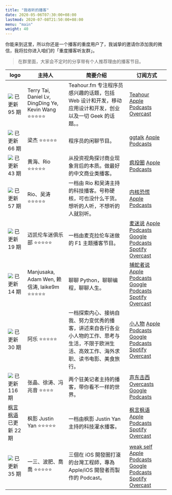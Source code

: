 ```yaml
---
title: "我收听的播客"
date: 2020-05-06T07:30:00+08:00
lastmod: 2020-07-08T21:50:00+08:00
menu: "main"
weight: 40
---
```


你能来到这里，所以你还是一个播客的重度用户了，我诚挚的邀请你添加我的微信，我将拉你进入咱们的「重度播客听友群」。
>在群里面，大家会不定时的分享带有个人推荐理由的播客节目。

| logo                                                                                                                                                             | 主持人                                              | 简要介绍                                                                                                                                     | 订阅方式                                                                                                                                                                                                                                                                                                                                                                                                                  |
| ---------------------------------------------------------------------------------------------------------------------------------------------------------------- | --------------------------------------------------- | -------------------------------------------------------------------------------------------------------------------------------------------- | ------------------------------------------------------------------------------------------------------------------------------------------------------------------------------------------------------------------------------------------------------------------------------------------------------------------------------------------------------------------------------------------------------------------------- |
| [![](https://assets.fireside.fm/file/fireside-images/podcasts/images/6/635ad9f1-6ce0-4f31-84cf-030e0c949169/cover_small.jpg)](https://teahour.fm/) 已更新 95 期  | Terry Tai, Daniel Lv, DingDing Ye, Kevin Wang ⭐⭐⭐⭐⭐ | Teahour.fm 专注程序员感兴趣的话题，包括 Web 设计和开发，移动应用设计和开发，创业以及一切 Geek 的话题。。                                     | [Teahour](https://teahour.fm/rss) [Apple Podcasts](https://podcasts.apple.com/cn/podcast/teahour/id1486623337) [Overcast](https://overcast.fm/itunes1486623337/teahour)                                                                                                                                                                                                                                                   |
| [![](https://talk.swift.gg/static/logo.jpg)](https://talk.swift.gg/) 已更新 66 期                                                                                | 梁杰 ⭐⭐⭐⭐⭐                                          | 程序员的闲聊节目。                                                                                                                           | [ggtalk](https://talkcdn.swift.gg/static/rss.xml) [Apple Podcasts](https://podcasts.apple.com/cn/podcast/ggtalk/id1440443653)                                                                                                                                                                                                                                                                                             |
| [![](https://crazy.capital/assets/banner-cn-dark.svg)](https://crazy.capital/) 已更新 43 期                                                                      | 黄海、Rio ⭐⭐⭐⭐⭐                                     | 从投资视角探讨商业现象背后的本质。做最好的中文商业类播客。                                                                                   | [疯投圈](https://crazy.capital/feed) [Apple Podcasts](https://podcasts.apple.com/podcast/id1088178402)                                                                                                                                                                                                                                                                                                                    |
| [![](https://pan.icu/assets/banner.panicu.svg)](https://pan.icu/) 已更新 57 期                                                                                   | Rio、吴涛 ⭐⭐⭐⭐⭐                                     | 一档由 Rio 和吴涛主持的科技播客。号称硬核，可也没什么干货。想听的人听，不想听的人就别听。                                                    | [内核恐慌](https://pan.icu/feed) [Apple Podcasts](https://itunes.apple.com/cn/podcast/id928916244)                                                                                                                                                                                                                                                                                                                        |
| [![](https://i.typcdn.com/undercut/8444310948_981473.jpg)](https://mclarenfan.club/) 已更新 19 期                                                                | 迈凯伦车迷俱乐部 ⭐⭐⭐⭐⭐                              | 一档由麦克拉伦车迷做的 F1 主题播客节目。                                                                                                     | [麦迷说](https://undercut.xyz/episodes/feed.xml) [Apple Podcasts](https://podcasts.apple.com/podcast/id1456247699) [Google Podcasts](https://play.google.com/music/listen?u=0#/ps/Iuqa6mneujxkzq7vm63gr5exupu) [Spotify](https://open.spotify.com/show/3sfkJKsjeADZkZCnq55U1c?si=tqEPk5xSSUGSGmOprMKj0w) [Overcast](https://overcast.fm/p1210658-oDqDto)                                                                  |
| [![](https://i.typcdn.com/pythonhunter/8444690454_041962.png)](https://pythonhunter.org/) 已更新 14 期                                                           | Manjusaka, Adam Wen, 赖信涛, laike9m ⭐⭐⭐⭐⭐          | 聊聊 Python，聊聊编程，聊聊人生。                                                                                                            | [捕蛇者说](https://pythonhunter.org/episodes/feed.xml) [Apple Podcasts](https://podcasts.apple.com/podcast/id1460475182) [Google Podcasts](https://podcasts.google.com/?feed=aHR0cHM6Ly9weXRob25odW50ZXIub3JnL2VwaXNvZGVzL2ZlZWQueG1s) [Spotify](https://open.spotify.com/show/4qXfktuWS6Lin2AtMa62fc) [Overcast](https://overcast.fm/itunes1460475182)                                                                   |
| [![](https://static.anobody.im/images/banner.png)](https://anobody.im/about/) 已更新 30 期                                                                       | 阿乐 ⭐⭐⭐⭐⭐                                          | 一档探索内心、接纳自我、努力变优秀的播客，讲述来自各行各业小人物的工作、思考与生活，不限于欧洲生活、高效工作、海外求职、读书电影、美食旅行。 | [小人物](https://anobody.im/podcast/rss.xml) [Apple Podcasts](https://podcasts.apple.com/cn/podcast/小人物/id1479851581?l=en) [Google Podcasts](https://podcasts.google.com/?feed=aHR0cHM6Ly9hbm9ib2R5LmltL3BvZGNhc3QvcnNzLnhtbA) [Spotify](https://open.spotify.com/show/1qizpC4DJSx5OtZwsDCaNu) [Overcast](https://overcast.fm/itunes1479851581)                                                                        |
| [![](https://assets.fireside.fm/file/fireside-images/podcasts/images/8/8dd8a56f-9636-415a-8c00-f9ca6778e511/cover_small.jpg)](https://www.etw.fm/) 已更新 116 期 | 张晶、徐涛、冯兆音 ⭐⭐⭐⭐                             | 两个驻美记者主持的播客，带你看不一样的世界。                                                                                                 | [声东击西](http://www.etw.fm/rss) [Overcasts](https://overcast.fm/itunes1183662640) [Google Podcasts](https://playmusic.app.goo.gl/?ibi=com.google.PlayMusic&amp;isi=691797987&amp;ius=googleplaymusic&amp;apn=com.google.android.music&amp;link=https://play.google.com/music/m/Iwcjdodn4rhxotwfgn7xbihww2e?t%3D%25E5%25A3%25B0%25E4%25B8%259C%25E5%2587%25BB%25E8%25A5%25BF%26pcampaignid%3DMKT-na-all-co-pr-mu-pod-16) |
| [枫言枫语](https://justinyan.me/post/category/podcast) 已更新 22 期                                                                                              | 枫影 Justin Yan ⭐⭐⭐⭐⭐                               | 一档由枫影 Justin Yan 主持的科技灌水播客。                                                                                                   | [枫言枫语](https://justinyan.me/feed) [Apple Podcasts](https://podcasts.apple.com/podcast/id1069600190) [Spotify](https://open.spotify.com/show/7K4KZoidZvhlIpIbSj17QG) [Overcast](https://overcast.fm/itunes1069600190)                                                                                                                                                                                                  |
| [![](https://weakself.dev/og_image.jpg)](https://weakself.dev) 已更新 35 期                                                                                      | 一三、波肥、喬喬 ⭐⭐⭐⭐⭐                              | 三個在 iOS 開發圈打滾的台灣工程師，專為 Apple/iOS 開發者而製作的 Podcast。                                                                   | [weak self](https://anchor.fm/s/c914964/podcast/rss) [Apple Podcasts](https://podcasts.apple.com/tw/podcast/weak-self/id1474108801) [Google Podcasts](https://www.google.com/podcasts?feed=aHR0cHM6Ly9hbmNob3IuZm0vcy9jOTE0OTY0L3BvZGNhc3QvcnNz) [Spotify](https://open.spotify.com/show/4qAJjdyhx5AgHHL4VuTauj) [Overcast](https://overcast.fm/itunes1474108801/weak-self)                                               |
